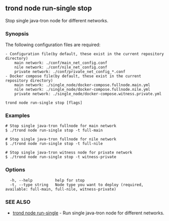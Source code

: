 ## trond node run-single stop

Stop single java-tron node for different networks.

### Synopsis

The following configuration files are required:

	- Configuration file(by default, these exist in the current repository directory)
		main network: ./conf/main_net_config.conf
		nile network: ./conf/nile_net_config.conf
		private network: ./conf/private_net_config_*.conf
	- Docker compose file(by default, these exist in the current repository directory)
		main network: ./single_node/docker-compose.fullnode.main.yml
		nile network: ./single_node/docker-compose.fullnode.nile.yml
		private network: ./single_node/docker-compose.witness.private.yml


```
trond node run-single stop [flags]
```

### Examples

```
# Stop single java-tron fullnode for main network
$ ./trond node run-single stop -t full-main

# Stop single java-tron fullnode for nile network
$ ./trond node run-single stop -t full-nile

# Stop single java-tron witness node for private network
$ ./trond node run-single stop -t witness-private

```

### Options

```
  -h, --help          help for stop
  -t, --type string   Node type you want to deploy (required, available: full-main, full-nile, witness-private)
```

### SEE ALSO

* [trond node run-single](trond_node_run-single.md)	 - Run single java-tron node for different networks.
